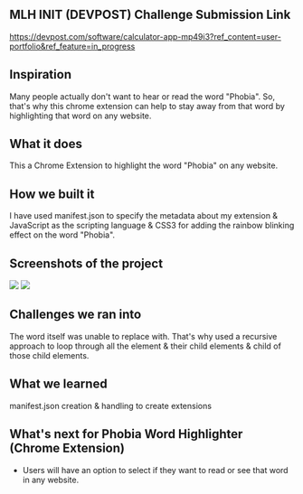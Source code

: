 ## MLH INIT (DEVPOST) Challenge Submission Link

https://devpost.com/software/calculator-app-mp49i3?ref_content=user-portfolio&ref_feature=in_progress

## Inspiration

Many people actually don't want to hear or read the word "Phobia". So, that's why this chrome extension can help to stay away from that word by highlighting that word on any website.

## What it does

This a Chrome Extension to highlight the word "Phobia" on any website. 

## How we built it

I have used manifest.json to specify the metadata about my extension & JavaScript as the scripting language & CSS3 for adding the rainbow blinking effect on the word "Phobia".

## Screenshots of the project

<img src="https://github.com/Snehomoy100/MLH-INIT-2022-Challenge-Phobia-Word-Highlighter--Chorme-Extension-/blob/main/screenshots/screenshot-one.png"/>

<img src="https://github.com/Snehomoy100/MLH-INIT-2022-Challenge-Phobia-Word-Highlighter--Chorme-Extension-/blob/main/screenshots/screenshot-two.png"/>

## Challenges we ran into

The word itself was unable to replace with. That's why used a recursive approach to loop through all the element & their child elements & child of those child elements.

## What we learned

manifest.json creation & handling to create extensions

## What's next for Phobia Word Highlighter (Chrome Extension)

- Users will have an option to select if they want to read or see that word in any website.
